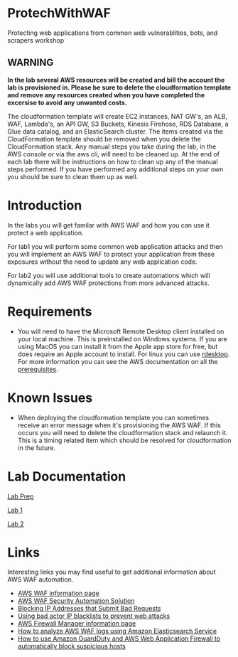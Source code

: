 # ProtechWithWAF #
Protecting web applications from common web vulnerablities, bots, and scrapers workshop

## **WARNING** ##
**In the lab several AWS resources will be created and bill the account the lab is provisioned in.  Please be sure to delete the cloudformation template and remove any resources created when you have completed the excersise to avoid any unwanted costs.**

The cloudformation template will create EC2 instances, NAT GW's, an ALB, WAF, Lambda's, an API GW, S3 Buckets, Kinesis Firehose, RDS Database, a Glue data catalog, and an ElasticSearch cluster.  The items created via the CloudFormation template should be removed when you delete the CloudFormation stack.  Any manual steps you take during the lab, in the AWS console or via the aws cli,  will need to be cleaned up.  At the end of each lab there will be instructions on how to clean up any of the manual steps performed.  If you have performed any additional steps on your own you should be sure to clean them up as well.

# Introduction #

In the labs you will get familar with AWS WAF and how you can use it protect a web application.

For lab1 you will perform some common web application attacks and then you will implement an AWS WAF to protect your application from these exposures without the need to update any web application code.

For lab2 you will use additional tools to create automations which will dynamically add AWS WAF protections from more advanced attacks.


# Requirements #
*   You will need to have the Microsoft Remote Desktop client installed on your local machine.  This is preinstalled on Windows systems.  If you are using MacOS you can install it from the Apple app store for free, but does require an Apple account to install.  For linux you can use <a href="http://www.rdesktop.org/">rdesktop</a>. For more information you can see the AWS documentation on all the <a href="https://docs.aws.amazon.com/AWSEC2/latest/WindowsGuide/connecting_to_windows_instance.html#rdp-prereqs">prerequisites</a>.

# Known Issues #

*   When deploying the cloudformation template you can sometimes receive an error message when it's provisioning the AWS WAF. If this occurs you will need to delete the cloudformation stack and relaunch it. This is a timing related item which should be resolved for cloudformation in the future.

# Lab Documentation #

[Lab Prep](labPrep/README.md)

[Lab 1](lab1/README.md)

[Lab 2](lab2/README.md)

# Links #

Interesting links you may find useful to get additional information about AWS WAF automation.

*   <a href="https://aws.amazon.com/waf/">AWS WAF information page</a>
*   <a href="https://aws.amazon.com/solutions/aws-waf-security-automations/"> AWS WAF Security Automation Solution</a>
*   <a href="https://docs.aws.amazon.com/waf/latest/developerguide/tutorials-4xx-blocking.html"> Blocking IP Addresses that Submit Bad Requests</a>
*   <a href="https://github.com/awslabs/aws-waf-security-automations">Using bad actor IP blacklists to prevent web attacks</a>
*   <a href="https://aws.amazon.com/firewall-manager/">AWS Firewall Manager information page</a>
*   <a href="https://aws.amazon.com/blogs/security/how-to-analyze-aws-waf-logs-using-amazon-elasticsearch-service/">How to analyze AWS WAF logs using Amazon Elasticsearch Service</a>
*   <a href="https://aws.amazon.com/blogs/security/how-to-use-amazon-guardduty-and-aws-web-application-firewall-to-automatically-block-suspicious-hosts/">How to use Amazon GuardDuty and AWS Web Application Firewall to automatically block suspicious hosts</a>
